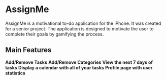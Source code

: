 # AssignMe
AssignMe is a motivational to-do application for the iPhone. It was created for a senior project. The application is designed to motivate the user to complete their goals by gamifying the process.

## Main Features
**Add/Remove Tasks**
**Add/Remove Categories**
**View the next 7 days of tasks**
**Display a calendar with all of your tasks**
**Profile page with user statistics**


